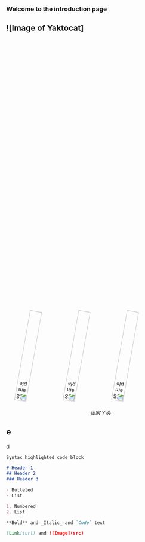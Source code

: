 ### Welcome to the introduction page

## ![Image of Yaktocat]

<p align="center">
	<img src="https://github.com/yazhou2019/introduction/blob/master/image/cui22.jpeg" style="transform:rotate(190deg)" alt="Sample" width="25%" height="25%" > 
	<img src="https://github.com/yazhou2019/introduction/blob/master/image/jiong.png" style="transform:rotate(190deg)" alt="Sample" width="25%" height="25%" > 
	<img src="https://github.com/yazhou2019/introduction/blob/master/image/cui11.jpeg" style="transform:rotate(190deg)" alt="Sample" width="25%" height="25%" > 
	
<p align="center">
		<em>我家丫头</em>
	</p>



## e

d
```markdown
Syntax highlighted code block

# Header 1
## Header 2
### Header 3

- Bulleted
- List

1. Numbered
2. List

**Bold** and _Italic_ and `Code` text

[Link](url) and ![Image](src)
```

